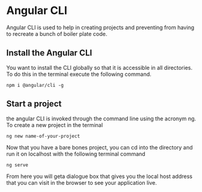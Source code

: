 # Angular CLI
Angular CLI is used to help in creating projects and preventing from having to recreate a bunch of boiler plate code.

## Install the Angular CLI
You want to install the CLI globally so that it is accessible in all directories.  To do this in the terminal execute the following command.
```
npm i @angular/cli -g
```

## Start a project
the angular CLI is invoked through the command line using the acronym ng.  To create a new project in the terminal
```
ng new name-of-your-project
```

Now that you have a bare bones project, you can cd into the directory and run it on localhost with the following terminal command
```
ng serve
```
From here you will geta dialogue box that gives you the local host address that you can visit in the browser to see your application live.


